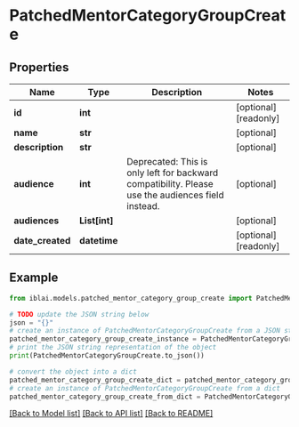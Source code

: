# PatchedMentorCategoryGroupCreate


## Properties

Name | Type | Description | Notes
------------ | ------------- | ------------- | -------------
**id** | **int** |  | [optional] [readonly] 
**name** | **str** |  | [optional] 
**description** | **str** |  | [optional] 
**audience** | **int** | Deprecated: This is only left for backward compatibility. Please use the audiences field instead. | [optional] 
**audiences** | **List[int]** |  | [optional] 
**date_created** | **datetime** |  | [optional] [readonly] 

## Example

```python
from iblai.models.patched_mentor_category_group_create import PatchedMentorCategoryGroupCreate

# TODO update the JSON string below
json = "{}"
# create an instance of PatchedMentorCategoryGroupCreate from a JSON string
patched_mentor_category_group_create_instance = PatchedMentorCategoryGroupCreate.from_json(json)
# print the JSON string representation of the object
print(PatchedMentorCategoryGroupCreate.to_json())

# convert the object into a dict
patched_mentor_category_group_create_dict = patched_mentor_category_group_create_instance.to_dict()
# create an instance of PatchedMentorCategoryGroupCreate from a dict
patched_mentor_category_group_create_from_dict = PatchedMentorCategoryGroupCreate.from_dict(patched_mentor_category_group_create_dict)
```
[[Back to Model list]](../README.md#documentation-for-models) [[Back to API list]](../README.md#documentation-for-api-endpoints) [[Back to README]](../README.md)


